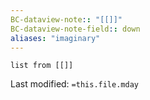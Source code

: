 ```yaml
---
BC-dataview-note:: "[[]]"
BC-dataview-note-field:: down
aliases: "imaginary"
---
```

```dataview
list from [[]]
```
Last modified: `=this.file.mday`